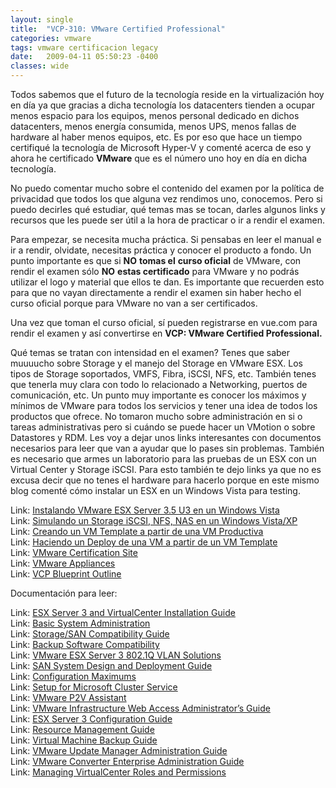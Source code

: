 ```yaml
---
layout: single
title:  "VCP-310: VMware Certified Professional"
categories: vmware 
tags: vmware certificacion legacy
date:   2009-04-11 05:50:23 -0400
classes: wide
---
```


Todos sabemos que el futuro de la tecnología reside en la virtualización hoy en día ya que gracias a dicha tecnología los datacenters tienden a ocupar menos espacio para los equipos, menos personal dedicado en dichos datacenters, menos energía consumida, menos UPS, menos fallas de hardware al haber menos equipos, etc. Es por eso que hace un tiempo certifiqué la tecnología de Microsoft Hyper-V y comenté acerca de eso y ahora he certificado **VMware** que es el número uno hoy en día en dicha tecnología.  
  
No puedo comentar mucho sobre el contenido del examen por la política de privacidad que todos los que alguna vez rendimos uno, conocemos. Pero si puedo decirles qué estudiar, qué temas mas se tocan, darles algunos links y recursos que les puede ser útil a la hora de practicar o ir a rendir el examen.  
  
Para empezar, se necesita mucha práctica. Si pensabas en leer el manual e ir a rendir, olvidate, necesitas práctica y conocer el producto a fondo. Un punto importante es que si **NO**  **tomas el**  **curso oficial** de VMware, con rendir el examen sólo **NO**  **estas certificado** para VMware y no podrás utilizar el logo y material que ellos te dan. Es importante que recuerden esto para que no vayan directamente a rendir el examen sin haber hecho el curso oficial porque para VMware no van a ser certificados.  
  
Una vez que toman el curso oficial, sí pueden registrarse en vue.com para rendir el examen y así convertirse en **VCP: VMware Certified Professional.**  
  
Qué temas se tratan con intensidad en el examen? Tenes que saber muuuucho sobre Storage y el manejo del Storage en VMware ESX. Los tipos de Storage soportados, VMFS, Fibra, iSCSI, NFS, etc. También tenes que tenerla muy clara con todo lo relacionado a Networking, puertos de comunicación, etc. Un punto muy importante es conocer los máximos y mínimos de VMware para todos los servicios y tener una idea de todos los productos que ofrece. No tomaron mucho sobre administración en si o tareas administrativas pero si cuándo se puede hacer un VMotion o sobre Datastores y RDM. Les voy a dejar unos links interesantes con documentos necesarios para leer que van a ayudar que lo pases sin problemas. También es necesario que armes un laboratorio para las pruebas de un ESX con un Virtual Center y Storage iSCSI. Para esto también te dejo links ya que no es excusa decir que no tenes el hardware para hacerlo porque en este mismo blog comenté cómo instalar un ESX en un Windows Vista para testing.  
  
Link: [Instalando VMware ESX Server 3.5 U3 en un Windows Vista](http://www.cabai.com.ar/2009/03/instalando-vmware-esx-server-35-u3-en-un-windows-vista.html)  
Link: [Simulando un Storage iSCSI, NFS, NAS en un Windows Vista/XP](http://www.cabai.com.ar/2009/03/simulando-un-storage-iscsi-nfs-nas-en-un-windows-vistaxp.html)  
Link: [Creando un VM Template a partir de una VM Productiva](http://www.cabai.com.ar/2008/11/creando-un-vm-template-a-partir-de-una-vm-productiva.html)  
Link: [Haciendo un Deploy de una VM a partir de un VM Template](http://www.cabai.com.ar/2008/11/haciendo-un-deploy-de-una-vm-a-partir-de-un-vm-template.html)  
Link: [VMware Certification Site](http://communities.vmware.com/community/vmtn/certedu/certification/vcp)  
Link: [VMware Appliances](http://www.vmware.com/appliances)  
Link: [VCP Blueprint Outline](http://mylearn.vmware.com/lcms/mL_faq/1714/VCP3.5Blueprint.PDF)  
  
Documentación para leer:  
  
Link: [ESX Server 3 and VirtualCenter Installation Guide](http://www.vmware.com/pdf/vi3_35/esx_3/r35u2/vi3_35_25_u2_installation_guide.pdf)  
Link: [Basic System Administration](http://www.vmware.com/pdf/vi3_35/esx_3/r35u2/vi3_35_25_u2_admin_guide.pdf)  
Link: [Storage/SAN Compatibility Guide](http://www.vmware.com/resources/compatibility/docs/vi35_san_guide.pdf)  
Link: [Backup Software Compatibility](http://www.vmware.com/pdf/vi35_backup_guide.pdf)  
Link: [VMware ESX Server 3 802.1Q VLAN Solutions](http://www.vmware.com/pdf/esx3_vlan_wp.pdf)  
Link: [SAN System Design and Deployment Guide](http://www.vmware.com/pdf/vi3_san_design_deploy.pdf)  
Link: [Configuration Maximums](http://www.vmware.com/pdf/vi3_35/esx_3/r35/vi3_35_25_config_max.pdf)  
Link: [Setup for Microsoft Cluster Service](http://www.vmware.com/pdf/vi3_35/esx_3/vi3_35_25_u1_mscs.pdf)  
Link: [VMware P2V Assistant](http://www.vmware.com/pdf/p2v212_manual.pdf)  
Link: [VMware Infrastructure Web Access Administrator’s Guide](http://www.vmware.com/pdf/vi3_35/esx_3/r35/vi3_35_25_web_access.pdf)  
Link: [ESX Server 3 Configuration Guide](http://www.vmware.com/pdf/vi3_35/esx_3/r35/vi3_35_25_3_server_config.pdf)  
Link: [Resource Management Guide](http://www.vmware.com/pdf/vi3_35/esx_3/r35/vi3_35_25_resource_mgmt.pdf)  
Link: [Virtual Machine Backup Guide](http://www.vmware.com/pdf/vi3_35/esx_3/r35/vi3_35_25_vm_backup.pdf)  
Link: [VMware Update Manager Administration Guide](http://www.vmware.com/pdf/vi3_vum_10_admin_guide.pdf)  
Link: [VMware Converter Enterprise Administration Guide](http://www.vmware.com/pdf/vi3_vec_10_admin_guide.pdf)  
Link: [Managing VirtualCenter Roles and Permissions](http://www.vmware.com/pdf/vi3_vc_roles.pdf)